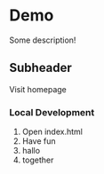 # Demo 

Some description!

## Subheader

Visit homepage

### Local Development

1. Open index.html
2. Have fun
3. hallo
4. together